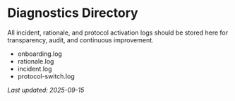 # Diagnostics Directory

All incident, rationale, and protocol activation logs should be stored here for transparency, audit, and continuous improvement.

- onboarding.log
- rationale.log
- incident.log
- protocol-switch.log

_Last updated: 2025-09-15_

